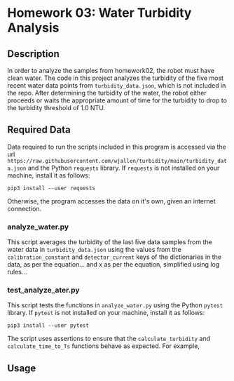 # Homework 03: Water Turbidity Analysis

## Description
In order to analyze the samples from homework02, the robot must have clean water. The code in this project analyzes the turbidity of the five most recent water data points from `turbidity_data.json`, which is not included in the repo. After determining the turbidity of the water, the robot either proceeds or waits the appropriate amount of time for the turbidity to drop to the turbidity threshold of 1.0 NTU.

## Required Data
Data required to run the scripts included in this program is accessed via the url `https://raw.githubusercontent.com/wjallen/turbidity/main/turbidity_data.json` and the Python `requests` library. If `requests` is not installed on your machine, install it as follows:
```
pip3 install --user requests
```
Otherwise, the program accesses the data on it's own, given an internet connection.

### analyze_water.py
This script averages the turbidity of the last five data samples from the water data in `turbidity_data.json` using the values from the `calibration_constant` and `detector_current` keys of the dictionaries in the data, as per the equation... and x as per the equation, simplified using log rules...

### test_analyze_ater.py
This script tests the functions in `analyze_water.py` using the Python `pytest` library. If `pytest` is not installed on your machine, install it as follows:
```
pip3 install --user pytest
```
The script uses assertions to ensure that the `calculate_turbidity` and `calculate_time_to_Ts` functions behave as expected. For example,

## Usage
